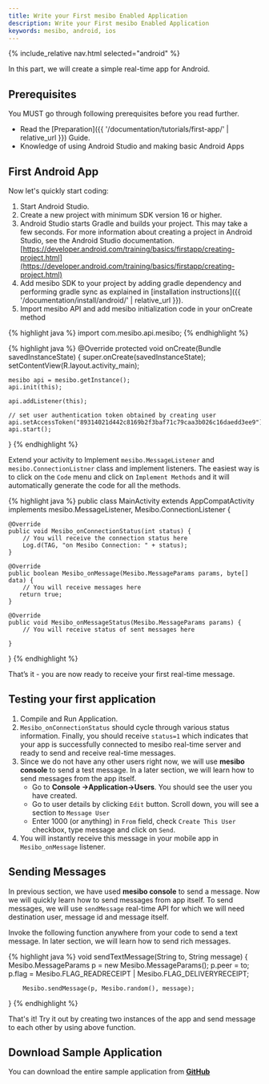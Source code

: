 ```yaml
---
title: Write your First mesibo Enabled Application
description: Write your First mesibo Enabled Application
keywords: mesibo, android, ios
---
```

{% include_relative nav.html selected="android" %}

In this part, we will create a simple real-time app for Android.

## Prerequisites
You MUST go through following prerequisites before you read further.

- Read the [Preparation]({{ '/documentation/tutorials/first-app/' | relative_url }}) Guide.
- Knowledge of using Android Studio and making basic Android Apps

## First Android App
Now let's quickly start coding:

1. Start Android Studio.
2. Create a new project with minimum SDK version 16 or higher.
3. Android Studio starts Gradle and builds your project. This may take a few seconds. For more information about creating a project in Android Studio, see the Android Studio documentation. [https://developer.android.com/training/basics/firstapp/creating-project.html](https://developer.android.com/training/basics/firstapp/creating-project.html)
4. Add mesibo SDK to your project by adding gradle dependency and performing gradle sync as explained in [installation instructions]({{ '/documentation/install/android/' | relative_url }}).
5. Import mesibo API and add mesibo initialization code in your onCreate method

{% highlight java %}
import com.mesibo.api.mesibo;
{% endhighlight %}


{% highlight java %}
@Override
protected void onCreate(Bundle savedInstanceState) {
	super.onCreate(savedInstanceState);
	setContentView(R.layout.activity_main);

	mesibo api = mesibo.getInstance();
	api.init(this);

	api.addListener(this);

	// set user authentication token obtained by creating user
	api.setAccessToken("89314021d442c8169b2f3baf71c79caa3b026c16daedd3ee9");
	api.start();
}
{% endhighlight %}

Extend your activity to Implement `mesibo.MessageListener` and `mesibo.ConnectionListner` class and implement listeners. The easiest way is to click on the `Code` menu and click on `Implement Methods` and it will automatically generate the code for all the methods.

{% highlight java %}
public class MainActivity extends AppCompatActivity implements mesibo.MessageListener, 
       Mesibo.ConnectionListener  {
	
    @Override
    public void Mesibo_onConnectionStatus(int status) {
	    // You will receive the connection status here
	    Log.d(TAG, "on Mesibo Connection: " + status);
    }

    @Override
    public boolean Mesibo_onMessage(Mesibo.MessageParams params, byte[] data) {  
	    // You will receive messages here
	   return true;
    }

    @Override
    public void Mesibo_onMessageStatus(Mesibo.MessageParams params) {
	    // You will receive status of sent messages here

    }
}
{% endhighlight %}
		
That’s it - you are now ready to receive your first real-time message.

## Testing your first application

1. Compile and Run Application.
2. `Mesibo_onConnectionStatus` should cycle through various status information. Finally, you should receive `status=1` which indicates that your app is successfully connected to mesibo real-time server and ready to send and receive real-time messages.
3. Since we do not have any other users right now, we will use **mesibo console** to send a test message. In a later section, we will learn how to send messages from the app itself. 
   - Go to **Console ->Application->Users**. You should see the user you have created. 
   - Go to user details by clicking `Edit` button. Scroll down, you will see a section to `Message User`
   - Enter 1000 (or anything) in `From` field, check `Create This User` checkbox, type message and click on `Send`.
4. You will instantly receive this message in your mobile app in `Mesibo_onMessage` listener. 

## Sending Messages
In previous section, we have used **mesibo console** to send a message. Now we will quickly learn how to send messages from app itself. To send messages, we will use `sendMessage` real-time API for which we will need destination user, message id and message itself. 

Invoke the following function anywhere from your code to send a text message. In later section, we will learn how to send rich messages.

{% highlight java %}
void sendTextMessage(String to, String message) {
	Mesibo.MessageParams p = new Mesibo.MessageParams();
        p.peer = to;
        p.flag = Mesibo.FLAG_READRECEIPT | Mesibo.FLAG_DELIVERYRECEIPT;
		
        Mesibo.sendMessage(p, Mesibo.random(), message);	
}
{% endhighlight %}

That's it! Try it out by creating two instances of the app and send message to each other by using above function.

## Download Sample Application

You can download the entire sample application from **[GitHub](https://github.com/mesibo/samples)**
